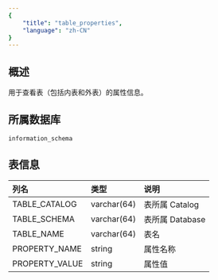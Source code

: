 ```yaml
---
{
    "title": "table_properties",
    "language": "zh-CN"
}
---
```


## 概述

用于查看表（包括内表和外表）的属性信息。

## 所属数据库


`information_schema`


## 表信息

| 列名           | 类型        | 说明            |
| :------------- | :---------- | :-------------- |
| TABLE_CATALOG  | varchar(64) | 表所属 Catalog  |
| TABLE_SCHEMA   | varchar(64) | 表所属 Database |
| TABLE_NAME     | varchar(64) | 表名            |
| PROPERTY_NAME  | string      | 属性名称        |
| PROPERTY_VALUE | string      | 属性值          |
